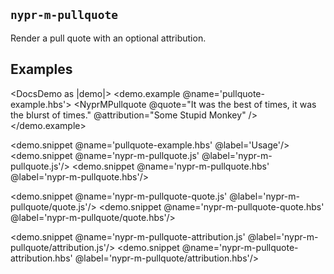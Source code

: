 ## `nypr-m-pullquote`

Render a pull quote with an optional attribution.

## Examples
<DocsDemo as |demo|>
  <demo.example @name='pullquote-example.hbs'>
    <NyprMPullquote
      @quote="It was the best of times, it was the blurst of times."
      @attribution="Some Stupid Monkey"
    />
  </demo.example>

  <demo.snippet @name='pullquote-example.hbs' @label='Usage'/>
  <demo.snippet @name='nypr-m-pullquote.js' @label='nypr-m-pullquote.js'/>
  <demo.snippet @name='nypr-m-pullquote.hbs' @label='nypr-m-pullquote.hbs'/>

  <demo.snippet @name='nypr-m-pullquote-quote.js' @label='nypr-m-pullquote/quote.js'/>
  <demo.snippet @name='nypr-m-pullquote-quote.hbs' @label='nypr-m-pullquote/quote.hbs'/>

  <demo.snippet @name='nypr-m-pullquote-attribution.js' @label='nypr-m-pullquote/attribution.js'/>
  <demo.snippet @name='nypr-m-pullquote-attribution.hbs' @label='nypr-m-pullquote/attribution.hbs'/>
</DocsDemo>
